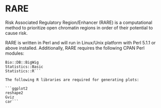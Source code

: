 # RARE
Risk Associated Regulatory Region/Enhancer (RARE) is a computational method to prioritize open chromatin regions in order of their potential to cause risk.

RARE is written in Perl and will run in Linux/Unix platform with Perl 5.1.1 or above installed.
Additionally, RARE requires the following CPAN Perl modules:
```File::Basename
Bio::DB::BigWig
Statistics::Basic
Statistics::R```

The following R libraries are required for generating plots:

```ggplot2
reshape2
Gviz
car```
